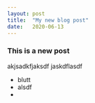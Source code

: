 ```yaml
---
layout: post
title:  "My new blog post"
date:   2020-06-13
---
```



### This is a new post

akjsadkfjaksdf
jaskdflasdf

* blutt
* alsdf
*

